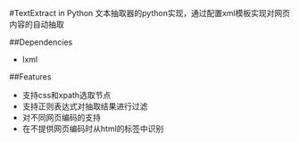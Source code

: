 #TextExtract in Python
文本抽取器的python实现，通过配置xml模板实现对网页内容的自动抽取

##Dependencies
- lxml

##Features
- 支持css和xpath选取节点
- 支持正则表达式对抽取结果进行过滤
- 对不同网页编码的支持
- 在不提供网页编码时从html的标签中识别

